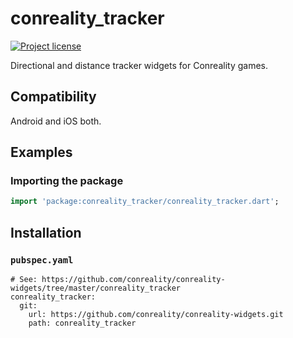 conreality_tracker
==================

[![Project license](https://img.shields.io/badge/license-Public%20Domain-blue.svg)](https://unlicense.org)

Directional and distance tracker widgets for Conreality games.

Compatibility
-------------

Android and iOS both.

Examples
--------

### Importing the package

```dart
import 'package:conreality_tracker/conreality_tracker.dart';
```

Installation
------------

### `pubspec.yaml`

    # See: https://github.com/conreality/conreality-widgets/tree/master/conreality_tracker
    conreality_tracker:
      git:
        url: https://github.com/conreality/conreality-widgets.git
        path: conreality_tracker
